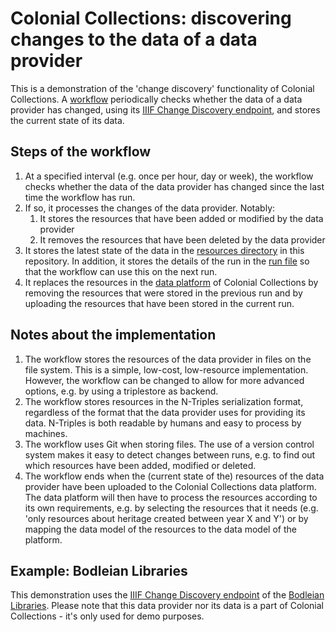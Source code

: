 # Colonial Collections: discovering changes to the data of a data provider

This is a demonstration of the 'change discovery' functionality of Colonial Collections. A [workflow](.github/workflows/process-changes.yaml) periodically checks whether the data of a data provider has changed, using its [IIIF Change Discovery endpoint](https://iiif.io/api/discovery/1.0/), and stores the current state of its data.

## Steps of the workflow

1. At a specified interval (e.g. once per hour, day or week), the workflow checks whether the data of the data provider has changed since the last time the workflow has run.
1. If so, it processes the changes of the data provider. Notably:
    1. It stores the resources that have been added or modified by the data provider
    1. It removes the resources that have been deleted by the data provider
1. It stores the latest state of the data in the [resources directory](./resources/) in this repository. In addition, it stores the details of the run in the [run file](./run.nt) so that the workflow can use this on the next run.
1. It replaces the resources in the [data platform](https://colonial-heritage.triply.cc/data-hub-development/iiif-change-discovery-demo/graphs) of Colonial Collections by removing the resources that were stored in the previous run and by uploading the resources that have been stored in the current run.

## Notes about the implementation

1. The workflow stores the resources of the data provider in files on the file system. This is a simple, low-cost, low-resource implementation. However, the workflow can be changed to allow for more advanced options, e.g. by using a triplestore as backend.
1. The workflow stores resources in the N-Triples serialization format, regardless of the format that the data provider uses for providing its data. N-Triples is both readable by humans and easy to process by machines.
1. The workflow uses Git when storing files. The use of a version control system makes it easy to detect changes between runs, e.g. to find out which resources have been added, modified or deleted.
1. The workflow ends when the (current state of the) resources of the data provider have been uploaded to the Colonial Collections data platform. The data platform will then have to process the resources according to its own requirements, e.g. by selecting the resources that it needs (e.g. 'only resources about heritage created between year X and Y') or by mapping the data model of the resources to the data model of the platform.

## Example: Bodleian Libraries

This demonstration uses the [IIIF Change Discovery endpoint](https://iiif.bodleian.ox.ac.uk/iiif/activity/all-changes) of the [Bodleian Libraries](https://digital.bodleian.ox.ac.uk/). Please note that this data provider nor its data is a part of Colonial Collections - it's only used for demo purposes.
